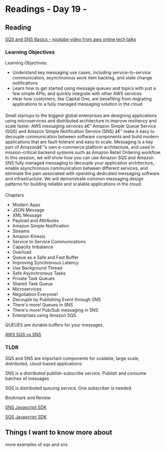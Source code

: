 # Readings - Day 19 - 

## Reading

[SQS and SNS Basics - youtube video from aws online tech talks](https://www.youtube.com/watch?v=UesxWuZMZqI)

### Learning Objectives

Learning Objectives:
- Understand key messaging use cases, including service-to-service communication, asynchronous work item backlog, and state change notifications 
- Learn how to get started using message queues and topics with just a few simple APIs, and quickly integrate with other AWS services 
- Hear how customers, like Capital One, are benefiting from migrating applications to a fully managed messaging solution in the cloud

#### 

Small startups to the biggest global enterprises are designing applications using microservices and distributed architecture to improve resiliency and scale faster. AWS messaging services â€“ Amazon Simple Queue Service (SQS) and Amazon Simple Notification Service (SNS) â€“ make it easy to decouple communication between software components and build modern applications that are fault-tolerant and easy to scale. Messaging is a key part of Amazonâ€™s own e-commerce platform architecture, and used in mission-critical backend systems such as Amazon Retail Ordering workflow. In this session, we will show how you can use Amazon SQS and Amazon SNS fully managed messaging to decouple your application architecture, enable asynchronous communication between different services, and eliminate the pain associated with operating dedicated messaging software and infrastructure. We will demonstrate common messaging design patterns for building reliable and scalable applications in the cloud.

#### 

Chapters
  - Modern Apps
  - JSON Message
  - XML Message
  - Payload and Attributes
  - Amazon Simple Notification
  - Streams
  - Amazon Kinesis
  - Service to Service Communications
  - Capacity Imbalance
  - Overload
  - Queue as a Safe and Fast Buffer
  - Improving Synchronous Latency
  - Use Background Thread
  - Safe Asynchronous Tasks
  - Private Task Queues
  - Shared Task Queue
  - Microservices
  - Negotiation Everyone!
  - Decouple by Publishing Event through SNS
  - There's more! Queues in SNS
  - There's more! Pub/Sub messaging in SNS
  - Enterprises using Amazon SQS


QUEUES are durable buffers for your messages.

[AWS SQS vs SNS](https://medium.com/awesome-cloud/aws-difference-between-sqs-and-sns-61a397bf76c5)

### TLDR

SQS and SNS are important components for scalable, large scale, distributed, cloud-based applications:

SNS is a distributed publish-subscribe service. Publish and consume batches of messages


SQS is distributed queuing service. One subscriber is needed.


Bookmark and Review

[SNS Javascript SDK](https://docs.aws.amazon.com/AWSJavaScriptSDK/latest/AWS/SNS.html)

[SQS Javascript SDK](https://docs.aws.amazon.com/AWSJavaScriptSDK/latest/AWS/SQS.html)


## Things I want to know more about

more examples of sqs and sns